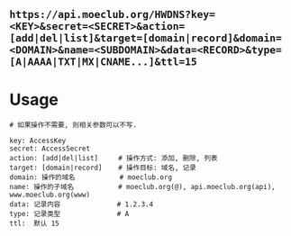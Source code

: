 
## `https://api.moeclub.org/HWDNS?key=<KEY>&secret=<SECRET>&action=[add|del|list]&target=[domain|record]&domain=<DOMAIN>&name=<SUBDOMAIN>&data=<RECORD>&type=[A|AAAA|TXT|MX|CNAME...]&ttl=15`


# Usage
```
# 如果操作不需要, 则相关参数可以不写.

key: AccessKey
secret: AccessSecret
action: [add|del|list]     # 操作方式: 添加, 删除, 列表
target: [domain|record]    # 操作目标: 域名, 记录
domain: 操作的域名           # moeclub.org
name: 操作的子域名           # moeclub.org(@), api.moeclub.org(api), www.moeclub.org(www)
data: 记录内容              # 1.2.3.4
type: 记录类型              # A
ttl:  默认 15

```